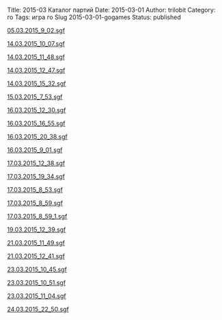 Title: 2015-03 Каталог партий
Date: 2015-03-01
Author: trilobit
Category: го
Tags: игра го
Slug 2015-03-01-gogames
Status: published


[05.03.2015_9_02.sgf](http://eidogo.com/#url:https://raw.githubusercontent.com/zztrilobit/zztrilobit.github.io/master/sgf/05.03.2015_9_02.sgf)

[14.03.2015_10_07.sgf](http://eidogo.com/#url:https://raw.githubusercontent.com/zztrilobit/zztrilobit.github.io/master/sgf/14.03.2015_10_07.sgf)

[14.03.2015_11_48.sgf](http://eidogo.com/#url:https://raw.githubusercontent.com/zztrilobit/zztrilobit.github.io/master/sgf/14.03.2015_11_48.sgf)

[14.03.2015_12_47.sgf](http://eidogo.com/#url:https://raw.githubusercontent.com/zztrilobit/zztrilobit.github.io/master/sgf/14.03.2015_12_47.sgf)

[14.03.2015_15_32.sgf](http://eidogo.com/#url:https://raw.githubusercontent.com/zztrilobit/zztrilobit.github.io/master/sgf/14.03.2015_15_32.sgf)

[15.03.2015_7_53.sgf](http://eidogo.com/#url:https://raw.githubusercontent.com/zztrilobit/zztrilobit.github.io/master/sgf/15.03.2015_7_53.sgf)

[16.03.2015_12_30.sgf](http://eidogo.com/#url:https://raw.githubusercontent.com/zztrilobit/zztrilobit.github.io/master/sgf/16.03.2015_12_30.sgf)

[16.03.2015_16_55.sgf](http://eidogo.com/#url:https://raw.githubusercontent.com/zztrilobit/zztrilobit.github.io/master/sgf/16.03.2015_16_55.sgf)

[16.03.2015_20_38.sgf](http://eidogo.com/#url:https://raw.githubusercontent.com/zztrilobit/zztrilobit.github.io/master/sgf/16.03.2015_20_38.sgf)

[16.03.2015_9_01.sgf](http://eidogo.com/#url:https://raw.githubusercontent.com/zztrilobit/zztrilobit.github.io/master/sgf/16.03.2015_9_01.sgf)

[17.03.2015_12_38.sgf](http://eidogo.com/#url:https://raw.githubusercontent.com/zztrilobit/zztrilobit.github.io/master/sgf/17.03.2015_12_38.sgf)

[17.03.2015_19_34.sgf](http://eidogo.com/#url:https://raw.githubusercontent.com/zztrilobit/zztrilobit.github.io/master/sgf/17.03.2015_19_34.sgf)

[17.03.2015_8_53.sgf](http://eidogo.com/#url:https://raw.githubusercontent.com/zztrilobit/zztrilobit.github.io/master/sgf/17.03.2015_8_53.sgf)

[17.03.2015_8_59.sgf](http://eidogo.com/#url:https://raw.githubusercontent.com/zztrilobit/zztrilobit.github.io/master/sgf/17.03.2015_8_59.sgf)

[17.03.2015_8_59_1.sgf](http://eidogo.com/#url:https://raw.githubusercontent.com/zztrilobit/zztrilobit.github.io/master/sgf/17.03.2015_8_59_1.sgf)

[19.03.2015_12_39.sgf](http://eidogo.com/#url:https://raw.githubusercontent.com/zztrilobit/zztrilobit.github.io/master/sgf/19.03.2015_12_39.sgf)

[21.03.2015_11_49.sgf](http://eidogo.com/#url:https://raw.githubusercontent.com/zztrilobit/zztrilobit.github.io/master/sgf/21.03.2015_11_49.sgf)

[21.03.2015_12_41.sgf](http://eidogo.com/#url:https://raw.githubusercontent.com/zztrilobit/zztrilobit.github.io/master/sgf/21.03.2015_12_41.sgf)

[23.03.2015_10_45.sgf](http://eidogo.com/#url:https://raw.githubusercontent.com/zztrilobit/zztrilobit.github.io/master/sgf/23.03.2015_10_45.sgf)

[23.03.2015_10_51.sgf](http://eidogo.com/#url:https://raw.githubusercontent.com/zztrilobit/zztrilobit.github.io/master/sgf/23.03.2015_10_51.sgf)

[23.03.2015_11_04.sgf](http://eidogo.com/#url:https://raw.githubusercontent.com/zztrilobit/zztrilobit.github.io/master/sgf/23.03.2015_11_04.sgf)

[24.03.2015_22_50.sgf](http://eidogo.com/#url:https://raw.githubusercontent.com/zztrilobit/zztrilobit.github.io/master/sgf/24.03.2015_22_50.sgf)

